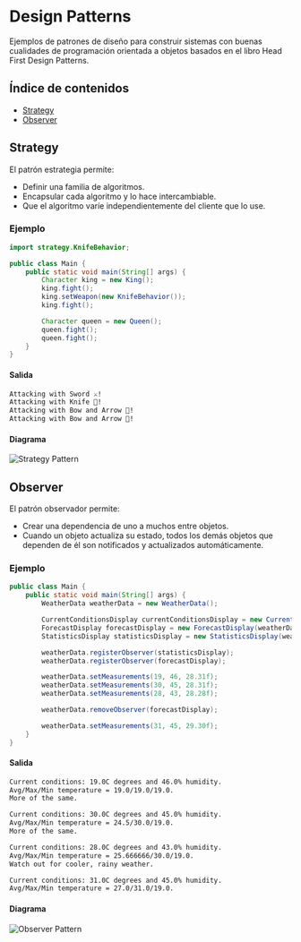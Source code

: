 # Design Patterns
Ejemplos de patrones de diseño para construir sistemas con buenas cualidades de programación orientada a objetos basados en el libro Head First Design Patterns.

## Índice de contenidos
- [Strategy](#strategy)
- [Observer](#observer)

## Strategy
El patrón estrategia permite:

- Definir una familia de algoritmos.
- Encapsular cada algoritmo y lo hace intercambiable.
- Que el algoritmo varíe independientemente del cliente que lo use.

### Ejemplo
```java
import strategy.KnifeBehavior;

public class Main {
    public static void main(String[] args) {
        Character king = new King();
        king.fight();
        king.setWeapon(new KnifeBehavior());
        king.fight();

        Character queen = new Queen();
        queen.fight();
        queen.fight();
    }
}
```
#### Salida
```bash
Attacking with Sword ⚔!
Attacking with Knife 🔪!
Attacking with Bow and Arrow 🏹!
Attacking with Bow and Arrow 🏹!
```

#### Diagrama
![Strategy Pattern](https://user-images.githubusercontent.com/1725054/203911981-a833082e-06db-4be6-9dda-96eb131679c6.png)

## Observer
El patrón observador permite:

- Crear una dependencia de uno a muchos entre objetos.
- Cuando un objeto actualiza su estado, todos los demás objetos que dependen de él son notificados y actualizados automáticamente.

### Ejemplo
```java
public class Main {
    public static void main(String[] args) {
        WeatherData weatherData = new WeatherData();

        CurrentConditionsDisplay currentConditionsDisplay = new CurrentConditionsDisplay(weatherData);
        ForecastDisplay forecastDisplay = new ForecastDisplay(weatherData);
        StatisticsDisplay statisticsDisplay = new StatisticsDisplay(weatherData);

        weatherData.registerObserver(statisticsDisplay);
        weatherData.registerObserver(forecastDisplay);

        weatherData.setMeasurements(19, 46, 28.31f);
        weatherData.setMeasurements(30, 45, 28.31f);
        weatherData.setMeasurements(28, 43, 28.28f);

        weatherData.removeObserver(forecastDisplay);

        weatherData.setMeasurements(31, 45, 29.30f);
    }
}
```
#### Salida
```bash
Current conditions: 19.0C degrees and 46.0% humidity.
Avg/Max/Min temperature = 19.0/19.0/19.0.
More of the same.

Current conditions: 30.0C degrees and 45.0% humidity.
Avg/Max/Min temperature = 24.5/30.0/19.0.
More of the same.

Current conditions: 28.0C degrees and 43.0% humidity.
Avg/Max/Min temperature = 25.666666/30.0/19.0.
Watch out for cooler, rainy weather.

Current conditions: 31.0C degrees and 45.0% humidity.
Avg/Max/Min temperature = 27.0/31.0/19.0.
```

#### Diagrama
![Observer Pattern](https://user-images.githubusercontent.com/1725054/204122987-bbf1e5f1-d162-471b-8b22-29d6fa0e1a80.png)
